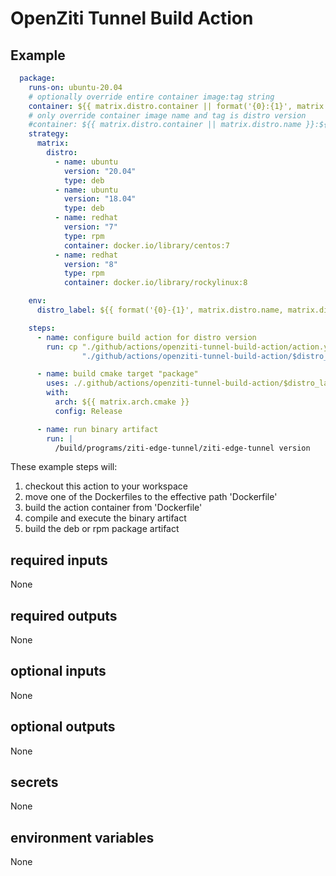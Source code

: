 # OpenZiti Tunnel Build Action

## Example

```yaml
  package:
    runs-on: ubuntu-20.04
    # optionally override entire container image:tag string
    container: ${{ matrix.distro.container || format('{0}:{1}', matrix.distro.name, matrix.distro.version) }} 
    # only override container image name and tag is distro version
    #container: ${{ matrix.distro.container || matrix.distro.name }}:${{ matrix.distro.version }}
    strategy:
      matrix:
        distro:
          - name: ubuntu
            version: "20.04"
            type: deb
          - name: ubuntu
            version: "18.04"
            type: deb
          - name: redhat
            version: "7"
            type: rpm
            container: docker.io/library/centos:7
          - name: redhat
            version: "8"
            type: rpm
            container: docker.io/library/rockylinux:8

    env:
      distro_label: ${{ format('{0}-{1}', matrix.distro.name, matrix.distro.version) }}

    steps:
      - name: configure build action for distro version
        run: cp "./github/actions/openziti-tunnel-build-action/action.yml" \
                "./github/actions/openziti-tunnel-build-action/$distro_label/"

      - name: build cmake target "package"
        uses: ./.github/actions/openziti-tunnel-build-action/$distro_label
        with:
          arch: ${{ matrix.arch.cmake }}
          config: Release

      - name: run binary artifact
        run: |
          /build/programs/ziti-edge-tunnel/ziti-edge-tunnel version
```

These example steps will:

1. checkout this action to your workspace
1. move one of the Dockerfiles to the effective path 'Dockerfile'
1. build the action container from 'Dockerfile'
1. compile and execute the binary artifact
1. build the deb or rpm package artifact

## required inputs

None

## required outputs

None

## optional inputs

None

## optional outputs

None

## secrets

None

## environment variables

None
